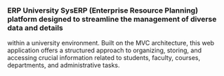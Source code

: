 ### ERP University SysERP (Enterprise Resource Planning) platform designed to streamline the management of diverse data and details
within a university environment. Built on the MVC architecture, this web application offers a structured approach to organizing, storing,
and accessing crucial information related to students, faculty, courses, departments, and administrative tasks.

